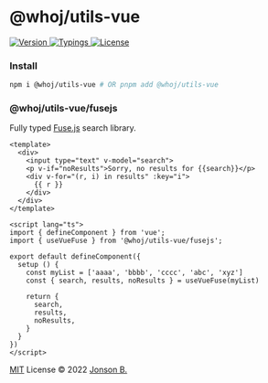 # @whoj/utils-vue

<p>
  <a href="https://www.npmjs.com/package/@whoj/utils-vue">
    <img src="https://badgen.net/npm/v/@whoj/utils-vue?icon=npm&color=green&label=" alt="Version">
  </a>
  <a href="#">
    <img src="https://badgen.net/npm/types/@whoj/utils-vue?color=blue&icon=typescript&label=" alt="Typings">
  </a>
  <a href="https://github.com/who-jonson/utils-vue/blob/master/LICENSE">
    <img src="https://badgen.net/npm/license/@whoj/utils-vue" alt="License">
  </a>
</p>

### Install

```bash
npm i @whoj/utils-vue # OR pnpm add @whoj/utils-vue
```

### @whoj/utils-vue/fusejs

Fully typed [Fuse.js](https://fusejs.io/) search library.

```vue
<template>
  <div>
    <input type="text" v-model="search">
    <p v-if="noResults">Sorry, no results for {{search}}</p>
    <div v-for="(r, i) in results" :key="i">
      {{ r }}
    </div>
  </div>
</template>

<script lang="ts">
import { defineComponent } from 'vue';
import { useVueFuse } from '@whoj/utils-vue/fusejs';

export default defineComponent({
  setup () {
    const myList = ['aaaa', 'bbbb', 'cccc', 'abc', 'xyz']
    const { search, results, noResults } = useVueFuse(myList)

    return {
      search,
      results,
      noResults,
    }
  }
})
</script>
```

[MIT](./LICENSE) License © 2022 [Jonson B.](https://github.com/who-jonson)
